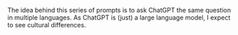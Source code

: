 The idea behind this series of prompts is to ask ChatGPT the same question in
multiple languages. As ChatGPT is (just) a large language model, I expect to
see cultural differences.
